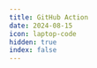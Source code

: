 ```yaml
---
title: GitHub Action
date: 2024-08-15
icon: laptop-code
hidden: true
index: false
---
```


<Catalog />